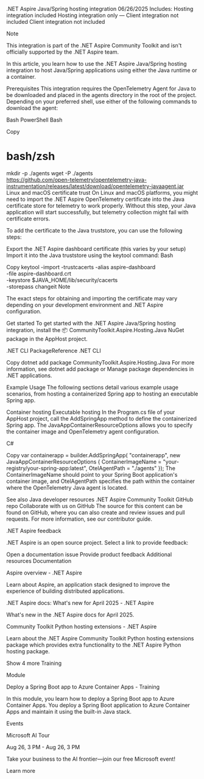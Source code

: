 .NET Aspire Java/Spring hosting integration
06/26/2025
Includes: Hosting integration included Hosting integration only — Client integration not included Client integration not included

 Note

This integration is part of the .NET Aspire Community Toolkit and isn't officially supported by the .NET Aspire team.

In this article, you learn how to use the .NET Aspire Java/Spring hosting integration to host Java/Spring applications using either the Java runtime or a container.

Prerequisites
This integration requires the OpenTelemetry Agent for Java to be downloaded and placed in the agents directory in the root of the project. Depending on your preferred shell, use either of the following commands to download the agent:

Bash
PowerShell
Bash

Copy
# bash/zsh
mkdir -p ./agents
wget -P ./agents \
    https://github.com/open-telemetry/opentelemetry-java-instrumentation/releases/latest/download/opentelemetry-javaagent.jar
Linux and macOS certificate trust
On Linux and macOS platforms, you might need to import the .NET Aspire OpenTelemetry certificate into the Java certificate store for telemetry to work properly. Without this step, your Java application will start successfully, but telemetry collection might fail with certificate errors.

To add the certificate to the Java truststore, you can use the following steps:

Export the .NET Aspire dashboard certificate (this varies by your setup)
Import it into the Java truststore using the keytool command:
Bash

Copy
keytool -import -trustcacerts -alias aspire-dashboard \
    -file aspire-dashboard.crt \
    -keystore $JAVA_HOME/lib/security/cacerts \
    -storepass changeit
 Note

The exact steps for obtaining and importing the certificate may vary depending on your development environment and .NET Aspire configuration.

Get started
To get started with the .NET Aspire Java/Spring hosting integration, install the 📦 CommunityToolkit.Aspire.Hosting.Java NuGet package in the AppHost project.

.NET CLI
PackageReference
.NET CLI

Copy
dotnet add package CommunityToolkit.Aspire.Hosting.Java
For more information, see dotnet add package or Manage package dependencies in .NET applications.

Example Usage
The following sections detail various example usage scenarios, from hosting a containerized Spring app to hosting an executable Spring app.

Container hosting
Executable hosting
In the Program.cs file of your AppHost project, call the AddSpringApp method to define the containerized Spring app. The JavaAppContainerResourceOptions allows you to specify the container image and OpenTelemetry agent configuration.

C#

Copy
var containerapp = builder.AddSpringApp(
    "containerapp",
    new JavaAppContainerResourceOptions
    {
        ContainerImageName = "your-registry/your-spring-app:latest",
        OtelAgentPath = "./agents"
    });
The ContainerImageName should point to your Spring Boot application's container image, and OtelAgentPath specifies the path within the container where the OpenTelemetry Java agent is located.

See also
Java developer resources
.NET Aspire Community Toolkit GitHub repo
 Collaborate with us on GitHub
The source for this content can be found on GitHub, where you can also create and review issues and pull requests. For more information, see our contributor guide.

.NET Aspire feedback

.NET Aspire is an open source project. Select a link to provide feedback:

 Open a documentation issue
 Provide product feedback
Additional resources
Documentation

Aspire overview - .NET Aspire

Learn about Aspire, an application stack designed to improve the experience of building distributed applications.

.NET Aspire docs: What's new for April 2025 - .NET Aspire

What's new in the .NET Aspire docs for April 2025.

Community Toolkit Python hosting extensions - .NET Aspire

Learn about the .NET Aspire Community Toolkit Python hosting extensions package which provides extra functionality to the .NET Aspire Python hosting package.

Show 4 more
Training

Module

Deploy a Spring Boot app to Azure Container Apps - Training

In this module, you learn how to deploy a Spring Boot app to Azure Container Apps. You deploy a Spring Boot application to Azure Container Apps and maintain it using the built-in Java stack.

Events

Microsoft AI Tour

Aug 26, 3 PM - Aug 26, 3 PM

Take your business to the AI frontier—join our free Microsoft event!

Learn more
